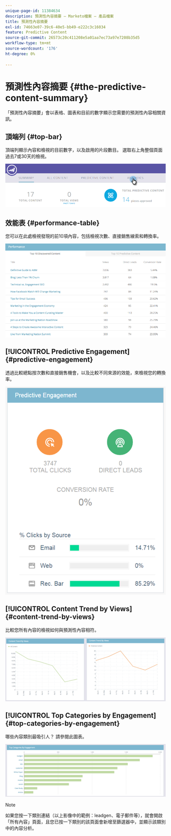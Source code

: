 ```yaml
---
unique-page-id: 11384634
description: 預測性內容摘要 — Marketo檔案 — 產品檔案
title: 預測性內容摘要
exl-id: 74663e07-39c6-40e5-bb49-e222c3c16034
feature: Predictive Content
source-git-commit: 26573c20c411208e5a01aa7ec73a97e7208b35d5
workflow-type: tm+mt
source-wordcount: '176'
ht-degree: 0%

---
```


# 預測性內容摘要 {#the-predictive-content-summary}

「預測性內容摘要」會以表格、圖表和目前的數字顯示您需要的預測性內容相關資訊。

## 頂端列 {#top-bar}

頂端列顯示內容和檢視的目前數字，以及啟用的片段數目。 選取右上角整個頁面過去7或30天的檢視。

![](assets/image2017-10-17-14-3a10-3a22.png)

## 效能表 {#performance-table}

您可以在此處檢視發現的前10項內容，包括檢視次數、直接銷售線索和轉換率。

![](assets/image2017-10-3-10-3a4-3a40.png)

## [!UICONTROL Predictive Engagement] {#predictive-engagement}

透過比較總點按次數和直接銷售機會，以及比較不同來源的效能，來檢視您的轉換率。

![](assets/predictive-engagement-actual.png)

## [!UICONTROL Content Trend by Views]  {#content-trend-by-views}

比較您所有內容的檢視如何與預測性內容相符。

![](assets/4.png)

## [!UICONTROL Top Categories by Engagement] {#top-categories-by-engagement}

哪些內容類別最吸引人？ 請參閱此圖表。

![](assets/5.png)

>[!NOTE]
>
>如果您按一下類別連結（以上影像中的範例：leadgen、電子郵件等），就會開啟「所有內容」頁面，且您已按一下類別的該頁面會新增至篩選器中，並顯示該類別中的內容分析。
